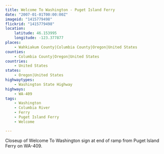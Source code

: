 ```yaml
---
title: Welcome To Washington - Puget Island Ferry
date: "2007-01-01T00:00:00Z"
imageid: "1415779498"
flickrid: "1415779498"
location:
    latitude: 46.153995
    longitude: -123.377877
places:
    - Wahkiakum County|Columbia County|Oregon|United States
counties:
    - Columbia County|Oregon|United States
countries:
    - United States
states:
    - Oregon|United States
highwaytypes:
    - Washington State Highway
highways:
    - WA-409
tags:
    - Washington
    - Columbia River
    - Ferry
    - Puget Island Ferry
    - Welcome

---
```

Closeup of Welcome To Washington sign at end of ramp from Puget Island Ferry on WA-409.